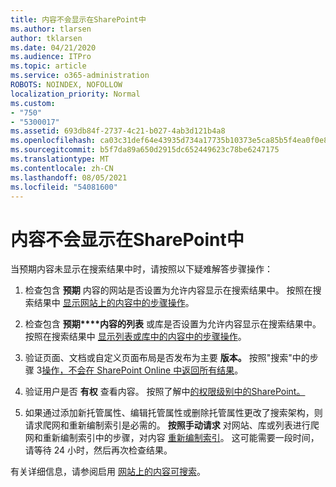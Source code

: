 ```yaml
---
title: 内容不会显示在SharePoint中
ms.author: tlarsen
author: tklarsen
ms.date: 04/21/2020
ms.audience: ITPro
ms.topic: article
ms.service: o365-administration
ROBOTS: NOINDEX, NOFOLLOW
localization_priority: Normal
ms.custom:
- "750"
- "5300017"
ms.assetid: 693db84f-2737-4c21-b027-4ab3d121b4a8
ms.openlocfilehash: ca03c31def64e43935d734a17735b10373e5ca85b5f4ea0f0e886b9ea39884cd
ms.sourcegitcommit: b5f7da89a650d2915dc652449623c78be6247175
ms.translationtype: MT
ms.contentlocale: zh-CN
ms.lasthandoff: 08/05/2021
ms.locfileid: "54081600"
---
```

# <a name="content-doesnt-appear-in-sharepoint-search-results"></a>内容不会显示在SharePoint中

当预期内容未显示在搜索结果中时，请按照以下疑难解答步骤操作：
  
1. 检查包含 **预期** 内容的网站是否设置为允许内容显示在搜索结果中。 按照在搜索结果中 [显示网站上的内容中的步骤操作](https://docs.microsoft.com/sharepoint/make-site-content-searchable#show-content-on-a-site-in-search-results)。

2. 检查包含 **预期****内容的列表** 或库是否设置为允许内容显示在搜索结果中。 按照在搜索结果中 [显示列表或库中的内容中的步骤操作](https://docs.microsoft.com/sharepoint/make-site-content-searchable#show-content-from-lists-or-libraries-in-search-results)。

3. 验证页面、文档或自定义页面布局是否发布为主要 **版本。** 按照"搜索"中的步骤 3[操作，不会在 SharePoint Online 中返回所有结果](https://go.microsoft.com/fwlink/?linkid=874525)。

4. 验证用户是否 **有权** 查看内容。 按照了解中[的权限级别中的SharePoint。](https://docs.microsoft.com/sharepoint/understanding-permission-levels)
    
5. 如果通过添加新托管属性、编辑托管属性或删除托管属性更改了搜索架构，则请求爬网和重新编制索引是必需的。 **按照手动请求** 对网站、库或列表进行爬网和重新编制索引中的步骤，对内容 [重新编制索引](https://docs.microsoft.com/sharepoint/crawl-site-content)。 这可能需要一段时间，请等待 24 小时，然后再次检查结果。

有关详细信息，请参阅启用 [网站上的内容可搜索](https://docs.microsoft.com/sharepoint/make-site-content-searchable)。 
  
